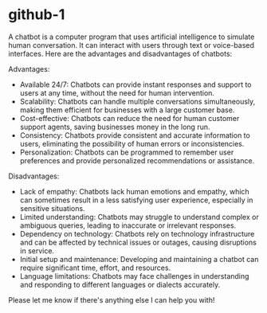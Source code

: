 # github-1
A chatbot is a computer program that uses artificial intelligence to simulate human conversation. It can interact with users through text or voice-based interfaces. Here are the advantages and disadvantages of chatbots:

Advantages:
- Available 24/7: Chatbots can provide instant responses and support to users at any time, without the need for human intervention.
- Scalability: Chatbots can handle multiple conversations simultaneously, making them efficient for businesses with a large customer base.
- Cost-effective: Chatbots can reduce the need for human customer support agents, saving businesses money in the long run.
- Consistency: Chatbots provide consistent and accurate information to users, eliminating the possibility of human errors or inconsistencies.
- Personalization: Chatbots can be programmed to remember user preferences and provide personalized recommendations or assistance.

Disadvantages:
- Lack of empathy: Chatbots lack human emotions and empathy, which can sometimes result in a less satisfying user experience, especially in sensitive situations.
- Limited understanding: Chatbots may struggle to understand complex or ambiguous queries, leading to inaccurate or irrelevant responses.
- Dependency on technology: Chatbots rely on technology infrastructure and can be affected by technical issues or outages, causing disruptions in service.
- Initial setup and maintenance: Developing and maintaining a chatbot can require significant time, effort, and resources.
- Language limitations: Chatbots may face challenges in understanding and responding to different languages or dialects accurately.

Please let me know if there's anything else I can help you with!
